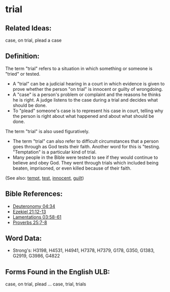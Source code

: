 # trial

## Related Ideas:

case, on trial, plead a case

## Definition:

The term "trial" refers to a situation in which something or someone is "tried" or tested.

* A "trial" can be a judicial hearing in a court in which evidence is given to prove whether the person "on trial" is innocent or guilty of wrongdoing.
*  A "case" is a person's  problem or complaint and the reasons he thinks he is right. A judge listens to the case during a trial and decides what should be done.
* To "plead" someone's case is to represent his case in court, telling why the person is right about what happened and about what should be done. 

The term "trial" is also used figuratively.

* The term "trial" can also refer to difficult circumstances that a person goes through as God tests their faith. Another word for this is "testing. "Temptation" is a particular kind of trial.
* Many people in the Bible were tested to see if they would continue to believe and obey God. They went through trials which included being beaten, imprisoned, or even killed because of their faith.



(See also: [tempt](../kt/tempt.md), [test](../kt/test.md), [innocent](../kt/innocent.md), [guilt](../kt/guilt.md))

## Bible References:

* [Deuteronomy 04:34](rc://en/tn/help/deu/04/34)
* [Ezekiel 21:12-13](rc://en/tn/help/ezk/21/12)
* [Lamentations 03:58-61](rc://en/tn/help/lam/03/58)
* [Proverbs 25:7-8](rc://en/tn/help/pro/25/07)

## Word Data:

* Strong's: H3198, H4531, H4941, H7378, H7379, G178, G350, G1383, G2919, G3986, G4822

## Forms Found in the English ULB:

case, on trial, plead ... case, trial, trials


